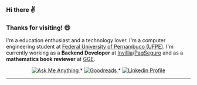 ### Hi there ✌️

### Thanks for visiting! 😄

I'm a education enthusiast and a technology lover. I'm a computer engineering student at [Federal University of Pernambuco (UFPE)](https://www3.cin.ufpe.br/en/). I'm currently working as a **Backend Developer** at [Invillia](https://invillia.com/global-growth-framework/)/[PagSeguro](https://pagseguro.uol.com.br/) and as a **mathematics book reviewer** at [GGE](https://gge.com.br/web/).

<p align="center">
	<a href="mailto:mamontei@student.42sp.org.br">
		<img alt="Ask Me Anything" src="https://img.shields.io/badge/-Ask_me_anything-blueviolet?style=flat&logo=Gmail&logoColor=white&link=mailto:mamontei@student.42sp.org.br" />
	</a>
	<span> * </span>
	<a href="https://www.goodreads.com/user/show/68025860-m-cio-meneses">
		<img alt="Goodreads" src="https://img.shields.io/badge/Goodreads-G-yellow?style=flat&link=https://www.goodreads.com/user/show/68025860-m-cio-meneses" />
	</a>
	<span> * </span>
	<a href="https://www.linkedin.com/in/maciomeneses/">
		<img alt="Linkedin Profile" src="https://img.shields.io/badge/-Linkedin_Profile-0072b1?style=flat&logo=Linkedin&logoColor=white&link=https://www.linkedin.com/in/maciomeneses/" />
	</a>
</p>

---
